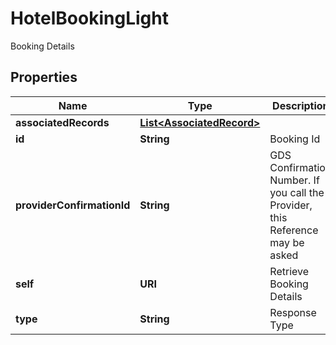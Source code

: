 

# HotelBookingLight

Booking Details

## Properties

| Name | Type | Description | Notes |
|------------ | ------------- | ------------- | -------------|
|**associatedRecords** | [**List&lt;AssociatedRecord&gt;**](AssociatedRecord.md) |  |  [optional] |
|**id** | **String** | Booking Id |  |
|**providerConfirmationId** | **String** | GDS Confirmation Number. If you call the Provider, this Reference may be asked |  |
|**self** | **URI** | Retrieve Booking Details |  [optional] |
|**type** | **String** | Response Type |  |



